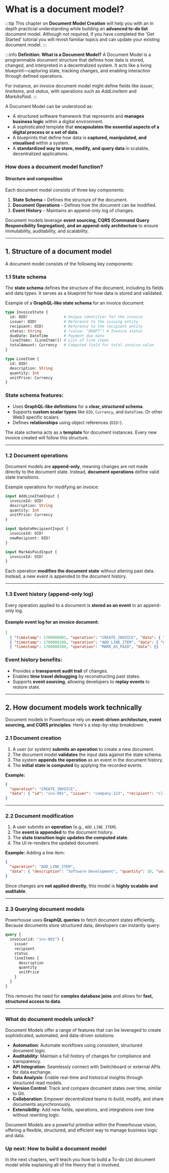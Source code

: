 # What is a document model?

:::tip
This chapter on **Document Model Creation** will help you with an in depth practicial understanding while building an **advanced to-do list** document model. 
Although not required, if you have completed the 'Get Started' tutorial you will revisit familiar topics and can update your existing document model.
:::

:::info **Definition: What is a Document Model?**
A Document Model is a programmable document structure that defines how data is stored, changed, and interpreted in a decentralized system. It acts like a living blueprint—capturing state, tracking changes, and enabling interaction through defined operations.

For instance, an invoice document model might define fields like *issuer*, *lineItems*, and *status*, with operations such as *AddLineItem* and *MarkAsPaid*.
:::

A Document Model can be understood as: 
- A structured software framework that represents and **manages business logic** within a digital environment. 
- A sophisticated template that **encapsulates the essential aspects of a digital process or a set of data**. 
- A blueprints that define how data is **captured, manipulated, and visualised** within a system. 
- A **standardized way to store, modify, and query data** in scalable, decentralized applications.

### **How does a document model function?**

#### **Structure and composition**

Each document model consists of three key components:

1. **State Schema** – Defines the structure of the document.
2. **Document Operations** – Defines how the document can be modified.
3. **Event History** – Maintains an append-only log of changes.

Document models leverage **event sourcing, CQRS (Command Query Responsibility Segregation), and an append-only architecture** to ensure immutability, auditability, and scalability. 

---

## **1. Structure of a document model**

A document model consists of the following key components:

### **1.1 State schema**

The **state schema** defines the structure of the document, including its fields and data types. It serves as a blueprint for how data is stored and validated.

Example of a **GraphQL-like state schema** for an invoice document:

```graphql
type InvoiceState {
  id: OID!                # Unique identifier for the invoice
  issuer: OID!            # Reference to the issuing entity
  recipient: OID!         # Reference to the recipient entity
  status: String          # (value: "DRAFT") # Invoice status
  dueDate: DateTime       # Payment due date
  lineItems: [LineItem!]! # List of line items
  totalAmount: Currency   # Computed field for total invoice value
}

type LineItem {
  id: OID!
  description: String
  quantity: Int 
  unitPrice: Currency
}
```

### **State schema features:**

- Uses **GraphQL-like definitions** for a **clear, structured schema**.
- Supports **custom scalar types** like `OID`, `Currency`, and `DateTime`. Or other Web3 specific scalars
- Defines **relationships** using object references (`OID!`).

The state schema acts as a **template** for document instances. Every new invoice created will follow this structure.

---

### **1.2 Document operations**

Document models are **append-only**, meaning changes are not made directly to the document state. Instead, **document operations** define valid state transitions.

Example operations for modifying an invoice:

```graphql
input AddLineItemInput {
  invoiceId: OID!
  description: String
  quantity: Int 
  unitPrice: Currency
}

input UpdateRecipientInput {
  invoiceId: OID!
  newRecipient: OID!
}

input MarkAsPaidInput {
  invoiceId: OID!
}
```

Each operation **modifies the document state** without altering past data.    
Instead, a new event is appended to the document history.

---

### **1.3 Event history (append-only log)**

Every operation applied to a document is **stored as an event** in an append-only log.

#### **Example event log for an invoice document:**

```json
[
  { "timestamp": 1700000001, "operation": "CREATE_INVOICE", "data": { "id": "inv-001", "issuer": "company-123", "recipient": "client-456" } },
  { "timestamp": 1700000100, "operation": "ADD_LINE_ITEM", "data": { "description": "Software Development", "quantity": 10, "unitPrice": 100 } },
  { "timestamp": 1700000200, "operation": "MARK_AS_PAID", "data": {} 
```

### **Event history benefits:**

- Provides a **transparent audit trail** of changes.
- Enables **time travel debugging** by reconstructing past states.
- Supports **event sourcing**, allowing developers to **replay events** to restore state.

---

## **2. How document models work technically**

Document models in Powerhouse rely on **event-driven architecture, event sourcing, and CQRS principles**. Here's a step-by-step breakdown:

### **2.1 Document creation**

1. A user (or system) **submits an operation** to create a new document.
2. The document model **validates** the input data against the state schema.
3. The system **appends the operation** as an event in the document history.
4. The **initial state is computed** by applying the recorded events.

**Example:**

```json
{
  "operation": "CREATE_INVOICE",
  "data": { "id": "inv-001", "issuer": "company-123", "recipient": "client-456" }
}
```

---

### **2.2 Document modification**

1. A user submits an **operation** (e.g., `ADD_LINE_ITEM`).
2. The **event is appended** to the document history.
3. The **state transition logic updates the computed state**.
4. The UI re-renders the updated document.

**Example:**
Adding a line item:

```json
{
  "operation": "ADD_LINE_ITEM",
  "data": { "description": "Software Development", "quantity": 10, "unitPrice": 100 }
}
```

Since changes are **not applied directly**, this model is **highly scalable and auditable**.

---

### **2.3 Querying document models**

Powerhouse uses **GraphQL queries** to fetch document states efficiently. Because documents store structured data, developers can instantly query:

```graphql
query {
  invoice(id: "inv-001") {
    issuer
    recipient
    status
    lineItems {
      description
      quantity
      unitPrice
    }
  }
}
```

This removes the need for **complex database joins** and allows for **fast, structured access to data**.

---

### **What do document models unlock?**

Document Models offer a range of features that can be leveraged to create sophisticated, automated, and data-driven solutions:

- **Automation**: Automate workflows using consistent, structured document logic.
- **Auditability**: Maintain a full history of changes for compliance and transparency.
- **API Integration**: Seamlessly connect with Switchboard or external APIs for data exchange.
- **Data Analysis**: Enable real-time and historical insights through structured read models.
- **Version Control**: Track and compare document states over time, similar to Git.
- **Collaboration**: Empower decentralized teams to build, modify, and share documents asynchronously.
- **Extensibility**: Add new fields, operations, and integrations over time without rewriting logic.

Document Models are a powerful primitive within the Powerhouse vision, offering a flexible, structured, and efficient way to manage business logic and data. 

### Up next: How to build a document model

In the next chapters, we'll teach you how to build a To-do List document model while explaining all of the theory that is involved.